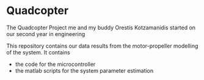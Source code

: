 # Quadcopter
The Quadcopter Project me and my buddy Orestis Kotzamanidis started on our second year in engineering


This repository contains our data results from the motor-propeller modelling of the system. 
It contains 
  - the code for the microcontroller
  - the matlab scripts for the system parameter estimation
  
